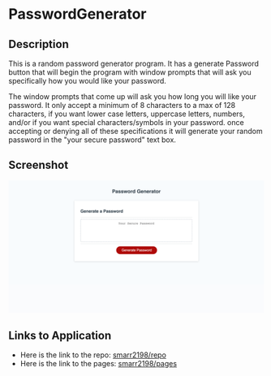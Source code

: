 # PasswordGenerator

## Description

This is a random password generator program. It has a generate Password button that will begin the program with window prompts that will ask you specifically how you would like your password.

The window prompts that come up will ask you how long you will like your password. It only accept a minimum of 8 characters to a max of 128 characters, if you want lower case letters, uppercase letters, numbers, and/or if you want special characters/symbols in your password. once accepting or denying all of these specifications it will generate your random password in the "your secure password" text box.

## Screenshot

![Portfolio that has a navigation bar, 3 sections that include an About Me, Projects section, as well as a section for my links to github, linkedin, and my email address i can be reached at.](./assets/PasswordGenerator.png)

## Links to Application

- Here is the link to the repo: [smarr2198/repo](https://github.com/smarr2198/PasswordGenerator)
- Here is the link to the pages: [smarr2198/pages](https://smarr2198.github.io/PasswordGenerator/)
